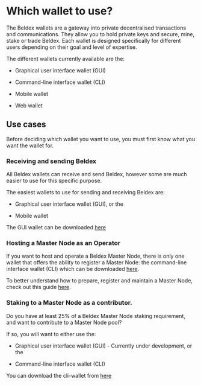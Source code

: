 # Which wallet to use?

The Beldex wallets are a gateway into private decentralised transactions and communications. They allow you to hold private keys and secure, mine, stake or trade Beldex. Each wallet is designed specifically for different users depending on their goal and level of expertise.

The different wallets currently available are the:

- Graphical user interface wallet (GUI) 

- Command-line interface wallet (CLI)

- Mobile wallet

- Web wallet

## Use cases

Before deciding which wallet you want to use, you must first know what you want the wallet for.

### Receiving and sending Beldex

All Beldex wallets can receive and send Beldex, however some are much easier to use for this specific purpose.

The easiest wallets to use for sending and receiving Beldex are:

- Graphical user interface wallet (GUI), or the  

- Mobile wallet

 The GUI wallet can be downloaded [here](https://github.com/beldex-coin/beldex-electron-gui-wallet/releases)<!--, while the mobile wallet can be downloaded from the Google Play Store. -->

### Hosting a Master Node as an Operator

If you want to host and operate a Beldex Master Node, there is only one wallet that offers the ability to register a Master Node: the command-line interface wallet (CLI) which can be downloaded [here](https://github.com/beldex-coin/beldex/releases).

To better understand how to prepare, register and maintain a Master Node, check out this guide [here](../MasterNodes/MNFullGuide.md).

### Staking to a Master Node as a contributor.

Do you have at least 25% of a Beldex Master Node staking requirement, and want to contribute to a Master Node pool?

If so, you will want to either use the:

- Graphical user interface wallet (GUI) - Currently under development, or the

- Command-line interface wallet (CLI)

You can download the cli-wallet from [here](https://github.com/beldex-coin/beldex/releases)
<!-- If you rarely use the terminal or command line, we would suggest to perform your stake through the GUI wallet which can be downloaded [here](https://github.com/beldex-coin/beldex-electron-gui-wallet/releases). Alternatively, if you would like to perform the stake on the CLI wallet, you can download it [here](https://github.com/beldex-coin/beldex/releases). -->

